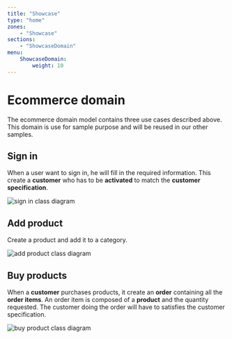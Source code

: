 ```yaml
---
title: "Showcase"
type: "home"
zones:
    - "Showcase"
sections:
    - "ShowcaseDomain"
menu:
    ShowcaseDomain:
        weight: 10
---
```


# Ecommerce domain 

The ecommerce domain model contains three use cases described
above. This domain is use for sample purpose and will be reused in our
other samples.

## Sign in

When a user want to sign in, he will fill in the required
information. This create a **customer** who has to be
**activated** to match the **customer specification**.

![sign in class diagram](./puml/showcase/activation.uml)

## Add product

Create a product and add it to a category.

![add product class diagram](./puml/showcase/product.uml)

## Buy products

When a **customer** purchases products, it create an **order**
containing all the **order items**. An order item is composed of a
**product** and the quantity requested. The customer doing the order
will have to satisfies the customer specification.

![buy product class diagram](./puml/showcase/order.uml)
